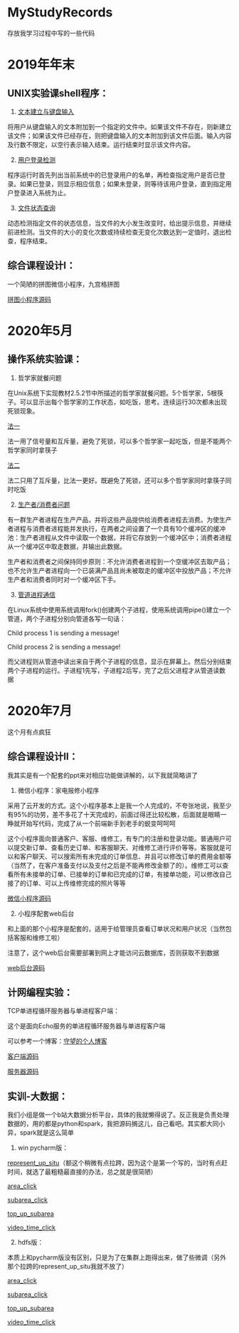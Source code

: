 # MyStudyRecords

存放我学习过程中写的一些代码



# 2019年年末

## UNIX实验课shell程序：

1. [文本建立与键盘输入](https://github.com/wfJoanna/MyStudyRecords/blob/master/SchoolWork/UNIXexp/unixtest01)

将用户从键盘输入的文本附加到一个指定的文件中。如果该文件不存在，则新建立该文件；如果该文件已经存在，则把键盘输入的文本附加到该文件后面。输入内容及行数不限定，以空行表示输入结束。运行结束时显示该文件内容。

2. [用户登录检测](https://github.com/wfJoanna/MyStudyRecords/blob/master/SchoolWork/UNIXexp/unixtest02)

程序运行时首先列出当前系统中的已登录用户的名单，再检查指定用户是否已登录。如果已登录，则显示相应信息；如果未登录，则等待该用户登录，直到指定用户登录进入系统为止。

3. [文件状态查询](https://github.com/wfJoanna/MyStudyRecords/blob/master/SchoolWork/UNIXexp/unixtest03)

动态检测指定文件的状态信息，当文件的大小发生改变时，给出提示信息，并继续前进检测。当文件的大小的变化次数或持续检查无变化次数达到一定值时，退出检查，程序结束。

## 综合课程设计Ⅰ：

一个简陋的拼图微信小程序，九宫格拼图

[拼图小程序源码](https://github.com/wfJoanna/MyStudyRecords/blob/master/SchoolWork/PINTU)



# 2020年5月

## 操作系统实验课：

1. 哲学家就餐问题

在Unix系统下实现教材2.5.2节中所描述的哲学家就餐问题。5个哲学家，5根筷子。可以显示出每个哲学家的工作状态，如吃饭，思考。连续运行30次都未出现死锁现象。

[法一](https://github.com/wfJoanna/MyStudyRecords/blob/master/SchoolWork/OSexp/OStest0101.c)

法一用了信号量和互斥量，避免了死锁，可以多个哲学家一起吃饭，但是不能两个哲学家同时拿筷子

[法二](https://github.com/wfJoanna/MyStudyRecords/blob/master/SchoolWork/OSexp/OStest0102.c)

法二只用了互斥量，比法一更好。既避免了死锁，还可以多个哲学家同时拿筷子同时吃饭

2. [生产者/消费者问题](https://github.com/wfJoanna/MyStudyRecords/blob/master/SchoolWork/OSexp/OStest02.c)

有一群生产者进程在生产产品，并将这些产品提供给消费者进程去消费。为使生产者进程与消费者进程能并发执行，在两者之间设置了一个具有10个缓冲区的缓冲池：生产者进程从文件中读取一个数据，并将它存放到一个缓冲区中；消费者进程从一个缓冲区中取走数据，并输出此数据。

生产者和消费者之间保持同步原则：不允许消费者进程到一个空缓冲区去取产品；也不允许生产者进程向一个已装满产品且尚未被取走的缓冲区中投放产品；不允许生产者和消费者同时对一个缓冲区下手。

3. [管道进程通信](https://github.com/wfJoanna/MyStudyRecords/blob/master/SchoolWork/OSexp/OStest03.c)

在Linux系统中使用系统调用fork()创建两个子进程，使用系统调用pipe()建立一个管道，两个子进程分别向管道各写一句话：

   Child process 1 is sending a message!

   Child process 2 is sending a message!

而父进程则从管道中读出来自于两个子进程的信息，显示在屏幕上。然后分别结束两个子进程的运行。子进程1先写，子进程2后写，完了之后父进程才从管道读数据



# 2020年7月

这个月有点疯狂

## 综合课程设计Ⅱ：

我其实是有一个配套的ppt来对相应功能做讲解的，以下我就简略讲了

1. 微信小程序：家电报修小程序

采用了云开发的方式。这个小程序基本上是我一个人完成的，不夸张地说，我至少有95%的功劳，差不多花了十天完成的，前面过得还比较松散，后面就是眼睛一睁就开始写代码，完成了从一个前端新手到老手的蜕变呵呵呵

这个小程序面向普通客户、客服、维修工，有专门的注册和登录功能。普通用户可以提交新订单、查看历史订单、和客服聊天、对维修工进行评价等等。客服就是可以和客户聊天、可以搜索所有未完成的订单信息、并且可以修改订单的费用金额等（当然了，在客户准备支付以及支付之后是不能再修改金额了的）。维修工可以查看所有未接单的订单、已接单的订单和已完成的订单，有接单功能，可以修改自己接了的订单、可以上传维修完成的照片等等

[微信小程序源码](https://github.com/wfJoanna/MyStudyRecords/blob/master/SchoolWork/jiadian101/家电101/)

2. 小程序配套web后台

和上面的那个小程序是配套的，适用于给管理员查看订单状况和用户状况（当然包括客服和维修工啦）

注意了，这个web后台需要部署到网上才能访问云数据库，否则获取不到数据

[web后台源码](https://github.com/wfJoanna/MyStudyRecords/blob/master/SchoolWork/jiadian101/web/)

## 计网编程实验：

TCP单进程循环服务器与单进程客户端：

这个是面向Echo服务的单进程循环服务器与单进程客户端

可以参考一个博客：[守望的个人博客](https://www.yanbinghu.com/categories/网络编程/)

[客户端源码](https://github.com/wfJoanna/MyStudyRecords/blob/master/SchoolWork/Networkexp/1/tcp_echo_cli.c)

[服务器源码](https://github.com/wfJoanna/MyStudyRecords/blob/master/SchoolWork/Networkexp/1/tcp_echo_srv.c)

## 实训-大数据：

我们小组是做一个b站大数据分析平台，具体的我就懒得说了。反正我是负责处理数据的，用的都是python和spark，我把源码搁这儿，自己看吧。其实都大同小异，spark就是这么简单

1. win pycharm版：

[represent_up_situ](https://github.com/wfJoanna/MyStudyRecords/blob/master/SchoolWork/bigdata/pycharm/lex.py)（额这个稍微有点拉跨，因为这个是第一个写的，当时有点赶时间，就选了最粗糙最直接的办法，总之就是很简陋）

[area_click](https://github.com/wfJoanna/MyStudyRecords/blob/master/SchoolWork/bigdata/pycharm/area_click.py)

[subarea_click](https://github.com/wfJoanna/MyStudyRecords/blob/master/SchoolWork/bigdata/pycharm/subarea_click.py)

[top_up_subarea](https://github.com/wfJoanna/MyStudyRecords/blob/master/SchoolWork/bigdata/pycharm/top_up_subarea.py)

[video_time_click](https://github.com/wfJoanna/MyStudyRecords/blob/master/SchoolWork/bigdata/pycharm/video_time_click.py)

2. hdfs版：

本质上和pycharm版没有区别，只是为了在集群上跑得出来，做了些微调（另外那个拉跨的represent_up_situ我就不放了）

[area_click](https://github.com/wfJoanna/MyStudyRecords/blob/master/SchoolWork/bigdata/hdfs/area_click.py)

[subarea_click](https://github.com/wfJoanna/MyStudyRecords/blob/master/SchoolWork/bigdata/hdfs/subarea_click.py)

[top_up_subarea](https://github.com/wfJoanna/MyStudyRecords/blob/master/SchoolWork/bigdata/hdfs/top_up_subarea.py)

[video_time_click](https://github.com/wfJoanna/MyStudyRecords/blob/master/SchoolWork/bigdata/hdfs/video_time_click.py)